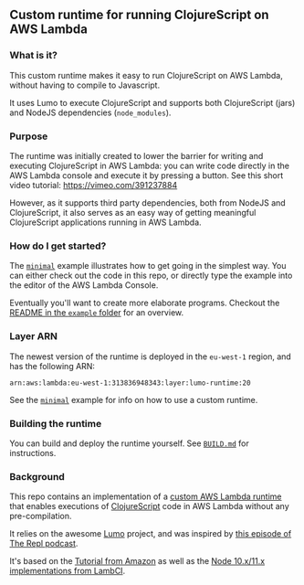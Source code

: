## Custom runtime for running ClojureScript on AWS Lambda 

### What is it?

This custom runtime makes it easy to run ClojureScript on AWS Lambda, without having to compile to Javascript.

It uses Lumo to execute ClojureScript and supports both ClojureScript (jars) and NodeJS dependencies (`node_modules`).

### Purpose

The runtime was initially created to lower the barrier for writing and executing ClojureScript in AWS Lambda: you can write code directly in the AWS Lambda console and execute it by pressing a button. See this short video tutorial: https://vimeo.com/391237884

However, as it supports third party dependencies, both from NodeJS and ClojureScript, it also serves as an easy way of getting meaningful ClojureScript applications running in AWS Lambda.

### How do I get started?

The  [`minimal`](example/minimal) example illustrates how to get going in the simplest way. You can either check out the code in this repo, or  directly type the example into the editor of the AWS Lambda Console.

Eventually you'll want to create more elaborate programs. Checkout the [README in the `example` folder](example) for an overview.

### Layer ARN

The newest version of the runtime is deployed in the `eu-west-1` region, and has the following ARN:

```
arn:aws:lambda:eu-west-1:313836948343:layer:lumo-runtime:20
```

See the [`minimal`](example/minimal) example for info on how to use a custom runtime. 

### Building the runtime

You can build and deploy the runtime yourself. See [`BUILD.md`](BUILD.md) for instructions.

### Background
 
This repo contains an implementation of a [custom AWS Lambda runtime](https://docs.aws.amazon.com/lambda/latest/dg/runtimes-custom.html)
that enables executions of [ClojureScript](http://clojurescript.org) code in AWS Lambda without any pre-compilation.

It relies on the awesome [Lumo](https://github.com/anmonteiro/lumo) project, and
was inspired by [this episode of The Repl podcast](https://www.therepl.net/episodes/14/).

It's based on the [Tutorial from Amazon](https://docs.aws.amazon.com/lambda/latest/dg/runtimes-walkthrough.html)
as well as the [Node 10.x/11.x implementations from LambCI](https://github.com/lambci/node-custom-lambda).

